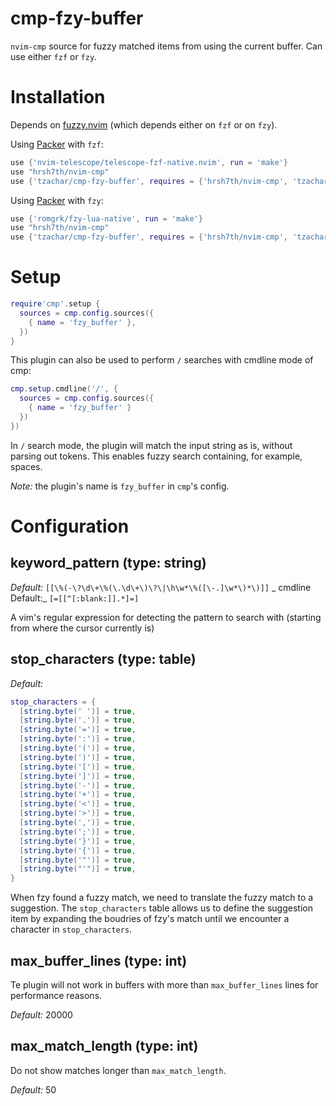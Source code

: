 # cmp-fzy-buffer

`nvim-cmp` source for fuzzy matched items from using the current buffer.
Can use either `fzf` or `fzy`.

# Installation

Depends on [fuzzy.nvim](https://github.com/tzachar/fuzzy.nvim) (which depends
either on `fzf` or on `fzy`).

Using [Packer](https://github.com/wbthomason/packer.nvim/) with `fzf`:
```lua
use {'nvim-telescope/telescope-fzf-native.nvim', run = 'make'}
use "hrsh7th/nvim-cmp"
use {'tzachar/cmp-fzy-buffer', requires = {'hrsh7th/nvim-cmp', 'tzachar/fuzzy.nvim'}}
```

Using [Packer](https://github.com/wbthomason/packer.nvim/) with `fzy`:
```lua
use {'romgrk/fzy-lua-native', run = 'make'}
use "hrsh7th/nvim-cmp"
use {'tzachar/cmp-fzy-buffer', requires = {'hrsh7th/nvim-cmp', 'tzachar/fuzzy.nvim'}}
```

# Setup

```lua
require'cmp'.setup {
  sources = cmp.config.sources({
    { name = 'fzy_buffer' },
  })
}
```

This plugin can also be used to perform `/` searches with cmdline mode of cmp:
```lua
cmp.setup.cmdline('/', {
  sources = cmp.config.sources({
    { name = 'fzy_buffer' }
  })
})
```

In `/` search mode, the plugin will match the input string as is, without
parsing out tokens. This enables fuzzy search containing, for example, spaces.


*Note:* the plugin's name is `fzy_buffer` in `cmp`'s config.

# Configuration


## keyword_pattern (type: string)

_Default:_ `[[\%(-\?\d\+\%(\.\d\+\)\?\|\h\w*\%([\-.]\w*\)*\)]]`
_ cmdline Default:_ `[=[[^[:blank:]].*]=]`

A vim's regular expression for detecting the pattern to search with (starting
from where the cursor currently is)

## stop_characters (type: table)

_Default:_
```lua
stop_characters = {
  [string.byte(' ')] = true,
  [string.byte('.')] = true,
  [string.byte('=')] = true,
  [string.byte(':')] = true,
  [string.byte('(')] = true,
  [string.byte(')')] = true,
  [string.byte('[')] = true,
  [string.byte(']')] = true,
  [string.byte('-')] = true,
  [string.byte('+')] = true,
  [string.byte('<')] = true,
  [string.byte('>')] = true,
  [string.byte(',')] = true,
  [string.byte(';')] = true,
  [string.byte('}')] = true,
  [string.byte('{')] = true,
  [string.byte('"')] = true,
  [string.byte("'")] = true,
}
```

When fzy found a fuzzy match, we need to translate the fuzzy match to a
suggestion. The `stop_characters` table allows us to define the suggestion item
by expanding the boudries of fzy's match until we encounter a character in
`stop_characters`.


## max_buffer_lines (type: int)

Te plugin will not work in buffers with more than `max_buffer_lines` lines for
performance reasons.

_Default:_ 20000

## max_match_length (type: int)

Do not show matches longer than `max_match_length`.

_Default:_ 50
